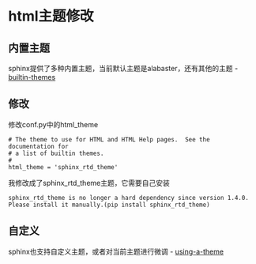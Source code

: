 
# html主题修改

## 内置主题

sphinx提供了多种内置主题，当前默认主题是alabaster，还有其他的主题 - [builtin-themes](http://www.sphinx-doc.org/en/master/usage/theming.html#builtin-themes)

## 修改

修改conf.py中的html_theme

    # The theme to use for HTML and HTML Help pages.  See the documentation for
    # a list of builtin themes.
    #
    html_theme = 'sphinx_rtd_theme'

我修改成了sphinx_rtd_theme主题，它需要自己安装

    sphinx_rtd_theme is no longer a hard dependency since version 1.4.0. Please install it manually.(pip install sphinx_rtd_theme)

## 自定义

sphinx也支持自定义主题，或者对当前主题进行微调 - [using-a-theme](http://www.sphinx-doc.org/en/master/usage/theming.html#using-a-theme)
